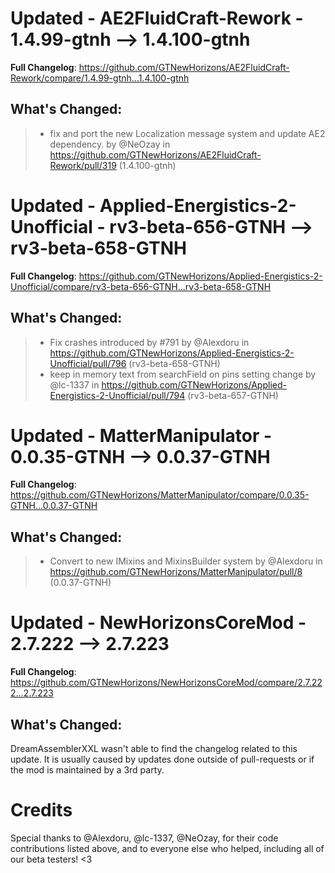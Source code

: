 # Updated - AE2FluidCraft-Rework - 1.4.99-gtnh --> 1.4.100-gtnh
**Full Changelog**: https://github.com/GTNewHorizons/AE2FluidCraft-Rework/compare/1.4.99-gtnh...1.4.100-gtnh

## What's Changed:
>* fix and port the new Localization message system and update AE2 dependency. by @NeOzay in https://github.com/GTNewHorizons/AE2FluidCraft-Rework/pull/319 (1.4.100-gtnh)

# Updated - Applied-Energistics-2-Unofficial - rv3-beta-656-GTNH --> rv3-beta-658-GTNH
**Full Changelog**: https://github.com/GTNewHorizons/Applied-Energistics-2-Unofficial/compare/rv3-beta-656-GTNH...rv3-beta-658-GTNH

## What's Changed:
>* Fix crashes introduced by #791 by @Alexdoru in https://github.com/GTNewHorizons/Applied-Energistics-2-Unofficial/pull/796 (rv3-beta-658-GTNH)
>* keep in memory text from searchField on pins setting change by @lc-1337 in https://github.com/GTNewHorizons/Applied-Energistics-2-Unofficial/pull/794 (rv3-beta-657-GTNH)

# Updated - MatterManipulator - 0.0.35-GTNH --> 0.0.37-GTNH
**Full Changelog**: https://github.com/GTNewHorizons/MatterManipulator/compare/0.0.35-GTNH...0.0.37-GTNH

## What's Changed:
>* Convert to new IMixins and MixinsBuilder system by @Alexdoru in https://github.com/GTNewHorizons/MatterManipulator/pull/8 (0.0.37-GTNH)

# Updated - NewHorizonsCoreMod - 2.7.222 --> 2.7.223
**Full Changelog**: https://github.com/GTNewHorizons/NewHorizonsCoreMod/compare/2.7.222...2.7.223

## What's Changed:
DreamAssemblerXXL wasn't able to find the changelog related to this update. It is usually caused by updates done outside of pull-requests or if the mod is maintained by a 3rd party.
# Credits
Special thanks to @Alexdoru, @lc-1337, @NeOzay, for their code contributions listed above, and to everyone else who helped, including all of our beta testers! <3
